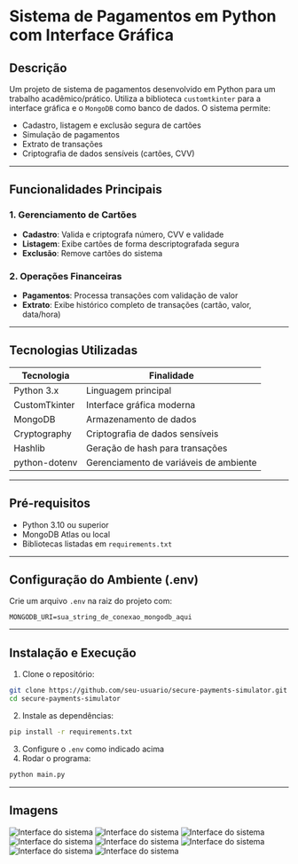 # Sistema de Pagamentos em Python com Interface Gráfica

## Descrição

Um projeto de sistema de pagamentos desenvolvido em Python para um trabalho acadêmico/prático. Utiliza a biblioteca `customtkinter` para a interface gráfica e o  `MongoDB`  como banco de dados. O sistema permite:

- Cadastro, listagem e exclusão segura de cartões
- Simulação de pagamentos
- Extrato de transações
- Criptografia de dados sensíveis (cartões, CVV)

---

## Funcionalidades Principais

### 1. Gerenciamento de Cartões
- **Cadastro**: Valida e criptografa número, CVV e validade
- **Listagem**: Exibe cartões de forma descriptografada segura
- **Exclusão**: Remove cartões do sistema

### 2. Operações Financeiras
- **Pagamentos**: Processa transações com validação de valor
- **Extrato**: Exibe histórico completo de transações (cartão, valor, data/hora)

---

## Tecnologias Utilizadas

| Tecnologia | Finalidade |
|------------|------------|
| Python 3.x | Linguagem principal |
| CustomTkinter | Interface gráfica moderna |
| MongoDB | Armazenamento de dados |
| Cryptography | Criptografia de dados sensíveis |
| Hashlib | Geração de hash para transações |
| python-dotenv | Gerenciamento de variáveis de ambiente |

---

## Pré-requisitos

- Python 3.10 ou superior
- MongoDB Atlas ou local
- Bibliotecas listadas em `requirements.txt`

---

## Configuração do Ambiente (.env)

Crie um arquivo `.env` na raiz do projeto com:

```env
MONGODB_URI=sua_string_de_conexao_mongodb_aqui
```

---

## Instalação e Execução

1. Clone o repositório:
```bash
git clone https://github.com/seu-usuario/secure-payments-simulator.git
cd secure-payments-simulator
```
2. Instale as dependências:
```bash
pip install -r requirements.txt
```
3. Configure o `.env` como indicado acima
4. Rodar o programa:
```bash
python main.py
```

---

## Imagens

![Interface do sistema](https://github.com/vitorkloy/secure-payments-simulator/blob/main/images/inicio.png)
![Interface do sistema](https://github.com/vitorkloy/secure-payments-simulator/blob/main/images/frame_cartoes.png)
![Interface do sistema](https://github.com/vitorkloy/secure-payments-simulator/blob/main/images/cadastrar_cartao.png)
![Interface do sistema](https://github.com/vitorkloy/secure-payments-simulator/blob/main/images/listar_cartoes.png)
![Interface do sistema](https://github.com/vitorkloy/secure-payments-simulator/blob/main/images/deletar_cartao.png)
![Interface do sistema](https://github.com/vitorkloy/secure-payments-simulator/blob/main/images/frame_pagamentos.png)
![Interface do sistema](https://github.com/vitorkloy/secure-payments-simulator/blob/main/images/fazer_pagamento.png)
![Interface do sistema](https://github.com/vitorkloy/secure-payments-simulator/blob/main/images/listar_pagamentos.png)